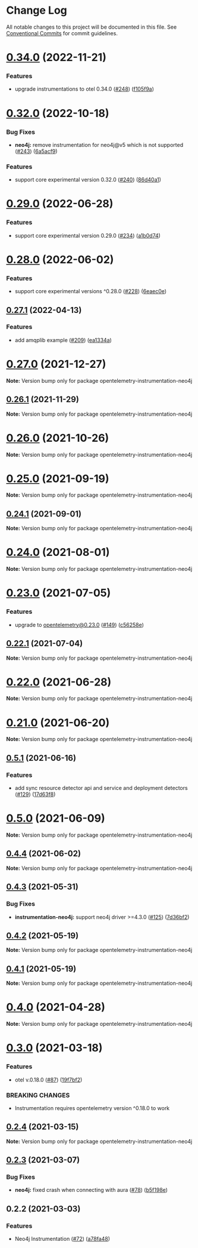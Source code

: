 # Change Log

All notable changes to this project will be documented in this file.
See [Conventional Commits](https://conventionalcommits.org) for commit guidelines.

# [0.34.0](https://github.com/aspecto-io/opentelemetry-ext-js/compare/opentelemetry-instrumentation-neo4j@0.32.0...opentelemetry-instrumentation-neo4j@0.34.0) (2022-11-21)


### Features

* upgrade instrumentations to otel 0.34.0 ([#248](https://github.com/aspecto-io/opentelemetry-ext-js/issues/248)) ([f105f9a](https://github.com/aspecto-io/opentelemetry-ext-js/commit/f105f9a70a67b7f6255375484403ad08270d9246))





# [0.32.0](https://github.com/aspecto-io/opentelemetry-ext-js/compare/opentelemetry-instrumentation-neo4j@0.29.0...opentelemetry-instrumentation-neo4j@0.32.0) (2022-10-18)


### Bug Fixes

* **neo4j:** remove instrumentation for neo4j@v5 which is not supported ([#243](https://github.com/aspecto-io/opentelemetry-ext-js/issues/243)) ([6a5acf9](https://github.com/aspecto-io/opentelemetry-ext-js/commit/6a5acf9ccd1bd0bc247f577f5f61e785bd00d398))


### Features

* support core experimental version 0.32.0 ([#240](https://github.com/aspecto-io/opentelemetry-ext-js/issues/240)) ([86d40a1](https://github.com/aspecto-io/opentelemetry-ext-js/commit/86d40a1c70b75ce9cb112bfd2c070bab710cca3e))





# [0.29.0](https://github.com/aspecto-io/opentelemetry-ext-js/compare/opentelemetry-instrumentation-neo4j@0.28.0...opentelemetry-instrumentation-neo4j@0.29.0) (2022-06-28)


### Features

* support core experimental version 0.29.0 ([#234](https://github.com/aspecto-io/opentelemetry-ext-js/issues/234)) ([a1b0d74](https://github.com/aspecto-io/opentelemetry-ext-js/commit/a1b0d74f2ad10fe00f7d46ff1108db2724297261))





# [0.28.0](https://github.com/aspecto-io/opentelemetry-ext-js/compare/opentelemetry-instrumentation-neo4j@0.27.1...opentelemetry-instrumentation-neo4j@0.28.0) (2022-06-02)


### Features

* support core experimental versions ^0.28.0 ([#228](https://github.com/aspecto-io/opentelemetry-ext-js/issues/228)) ([6eaec0e](https://github.com/aspecto-io/opentelemetry-ext-js/commit/6eaec0e6509edf066c6feb63504d4e9dd309c5ae))





## [0.27.1](https://github.com/aspecto-io/opentelemetry-ext-js/compare/opentelemetry-instrumentation-neo4j@0.27.0...opentelemetry-instrumentation-neo4j@0.27.1) (2022-04-13)


### Features

* add amqplib example ([#209](https://github.com/aspecto-io/opentelemetry-ext-js/issues/209)) ([ea1334a](https://github.com/aspecto-io/opentelemetry-ext-js/commit/ea1334a0c812d20ae0e3d9d9c5e8163b5b268ed3))





# [0.27.0](https://github.com/aspecto-io/opentelemetry-ext-js/compare/opentelemetry-instrumentation-neo4j@0.26.1...opentelemetry-instrumentation-neo4j@0.27.0) (2021-12-27)

**Note:** Version bump only for package opentelemetry-instrumentation-neo4j





## [0.26.1](https://github.com/aspecto-io/opentelemetry-ext-js/compare/opentelemetry-instrumentation-neo4j@0.26.0...opentelemetry-instrumentation-neo4j@0.26.1) (2021-11-29)

**Note:** Version bump only for package opentelemetry-instrumentation-neo4j





# [0.26.0](https://github.com/aspecto-io/opentelemetry-ext-js/compare/opentelemetry-instrumentation-neo4j@0.25.0...opentelemetry-instrumentation-neo4j@0.26.0) (2021-10-26)

**Note:** Version bump only for package opentelemetry-instrumentation-neo4j





# [0.25.0](https://github.com/aspecto-io/opentelemetry-ext-js/compare/opentelemetry-instrumentation-neo4j@0.24.1...opentelemetry-instrumentation-neo4j@0.25.0) (2021-09-19)

**Note:** Version bump only for package opentelemetry-instrumentation-neo4j





## [0.24.1](https://github.com/aspecto-io/opentelemetry-ext-js/compare/opentelemetry-instrumentation-neo4j@0.24.0...opentelemetry-instrumentation-neo4j@0.24.1) (2021-09-01)

**Note:** Version bump only for package opentelemetry-instrumentation-neo4j





# [0.24.0](https://github.com/aspecto-io/opentelemetry-ext-js/compare/opentelemetry-instrumentation-neo4j@0.23.0...opentelemetry-instrumentation-neo4j@0.24.0) (2021-08-01)

**Note:** Version bump only for package opentelemetry-instrumentation-neo4j





# [0.23.0](https://github.com/aspecto-io/opentelemetry-ext-js/compare/opentelemetry-instrumentation-neo4j@0.22.1...opentelemetry-instrumentation-neo4j@0.23.0) (2021-07-05)


### Features

* upgrade to opentelemetry@0.23.0 ([#149](https://github.com/aspecto-io/opentelemetry-ext-js/issues/149)) ([c56258e](https://github.com/aspecto-io/opentelemetry-ext-js/commit/c56258eba8885fa7ac9a2d26e4860c30f33fe513))





## [0.22.1](https://github.com/aspecto-io/opentelemetry-ext-js/compare/opentelemetry-instrumentation-neo4j@0.22.0...opentelemetry-instrumentation-neo4j@0.22.1) (2021-07-04)

**Note:** Version bump only for package opentelemetry-instrumentation-neo4j





# [0.22.0](https://github.com/aspecto-io/opentelemetry-ext-js/compare/opentelemetry-instrumentation-neo4j@0.21.0...opentelemetry-instrumentation-neo4j@0.22.0) (2021-06-28)

**Note:** Version bump only for package opentelemetry-instrumentation-neo4j





# [0.21.0](https://github.com/aspecto-io/opentelemetry-ext-js/compare/opentelemetry-instrumentation-neo4j@0.5.1...opentelemetry-instrumentation-neo4j@0.21.0) (2021-06-20)

**Note:** Version bump only for package opentelemetry-instrumentation-neo4j





## [0.5.1](https://github.com/aspecto-io/opentelemetry-ext-js/compare/opentelemetry-instrumentation-neo4j@0.5.0...opentelemetry-instrumentation-neo4j@0.5.1) (2021-06-16)


### Features

* add sync resource detector api and service and deployment detectors ([#129](https://github.com/aspecto-io/opentelemetry-ext-js/issues/129)) ([17d63f8](https://github.com/aspecto-io/opentelemetry-ext-js/commit/17d63f87e8103fecd9f6f906eed9931e2f5a4aaa))





# [0.5.0](https://github.com/aspecto-io/opentelemetry-ext-js/compare/opentelemetry-instrumentation-neo4j@0.4.4...opentelemetry-instrumentation-neo4j@0.5.0) (2021-06-09)

**Note:** Version bump only for package opentelemetry-instrumentation-neo4j





## [0.4.4](https://github.com/aspecto-io/opentelemetry-ext-js/compare/opentelemetry-instrumentation-neo4j@0.4.3...opentelemetry-instrumentation-neo4j@0.4.4) (2021-06-02)

**Note:** Version bump only for package opentelemetry-instrumentation-neo4j





## [0.4.3](https://github.com/aspecto-io/opentelemetry-ext-js/compare/opentelemetry-instrumentation-neo4j@0.4.2...opentelemetry-instrumentation-neo4j@0.4.3) (2021-05-31)


### Bug Fixes

* **instrumentation-neo4j:** support neo4j driver >=4.3.0 ([#125](https://github.com/aspecto-io/opentelemetry-ext-js/issues/125)) ([7d36bf2](https://github.com/aspecto-io/opentelemetry-ext-js/commit/7d36bf2df9a284f87bbec9be3cdc7d79ad087afd))





## [0.4.2](https://github.com/aspecto-io/opentelemetry-ext-js/compare/opentelemetry-instrumentation-neo4j@0.4.1...opentelemetry-instrumentation-neo4j@0.4.2) (2021-05-19)

**Note:** Version bump only for package opentelemetry-instrumentation-neo4j





## [0.4.1](https://github.com/aspecto-io/opentelemetry-ext-js/compare/opentelemetry-instrumentation-neo4j@0.4.0...opentelemetry-instrumentation-neo4j@0.4.1) (2021-05-19)

**Note:** Version bump only for package opentelemetry-instrumentation-neo4j





# [0.4.0](https://github.com/aspecto-io/opentelemetry-ext-js/compare/opentelemetry-instrumentation-neo4j@0.3.0...opentelemetry-instrumentation-neo4j@0.4.0) (2021-04-28)

**Note:** Version bump only for package opentelemetry-instrumentation-neo4j





# [0.3.0](https://github.com/aspecto-io/opentelemetry-ext-js/compare/opentelemetry-instrumentation-neo4j@0.2.4...opentelemetry-instrumentation-neo4j@0.3.0) (2021-03-18)


### Features

* otel v.0.18.0 ([#87](https://github.com/aspecto-io/opentelemetry-ext-js/issues/87)) ([19f7bf2](https://github.com/aspecto-io/opentelemetry-ext-js/commit/19f7bf2182e7fafa71817aa7038221755de68007))


### BREAKING CHANGES

* Instrumentation requires opentelemetry version ^0.18.0 to work





## [0.2.4](https://github.com/aspecto-io/opentelemetry-ext-js/compare/opentelemetry-instrumentation-neo4j@0.2.3...opentelemetry-instrumentation-neo4j@0.2.4) (2021-03-15)

**Note:** Version bump only for package opentelemetry-instrumentation-neo4j





## [0.2.3](https://github.com/aspecto-io/opentelemetry-ext-js/compare/opentelemetry-instrumentation-neo4j@0.2.2...opentelemetry-instrumentation-neo4j@0.2.3) (2021-03-07)


### Bug Fixes

* **neo4j:** fixed crash when connecting with aura ([#78](https://github.com/aspecto-io/opentelemetry-ext-js/issues/78)) ([b5f198e](https://github.com/aspecto-io/opentelemetry-ext-js/commit/b5f198e7f9111a8dbf121feeaf51f52d556e7c17))





## 0.2.2 (2021-03-03)


### Features

* Neo4j Instrumentation ([#72](https://github.com/aspecto-io/opentelemetry-ext-js/issues/72)) ([a78fa48](https://github.com/aspecto-io/opentelemetry-ext-js/commit/a78fa48a4946f7e8d1693c0fc8c1051c48606326))
